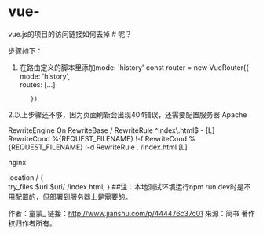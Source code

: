 # vue-
vue.js的项目的访问链接如何去掉 # 呢？ 

步骤如下：
1. 在路由定义的脚本里添加mode:
        'history'  const router = new VueRouter({   
            mode: 'history',   
            routes: [...] 
            
          }) 
          
2.以上步骤还不够，因为页面刷新会出现404错误，还需要配置服务器
Apache

<IfModule mod_rewrite.c> 
  RewriteEngine On   
  RewriteBase / 
  RewriteRule ^index\.html$ - [L] 
  RewriteCond %{REQUEST_FILENAME} !-f  
  RewriteCond %{REQUEST_FILENAME} !-d   
  RewriteRule . /index.html [L]
</IfModule> 
  
  nginx 
  
  location / {  
     try_files $uri $uri/ /index.html;
  }
  ##注：本地测试环境运行npm run dev时是不用配置的，但部署到服务器上是需要的。
  
  作者：童蒙_ 链接：http://www.jianshu.com/p/444476c37c01 來源：简书 著作权归作者所有。
